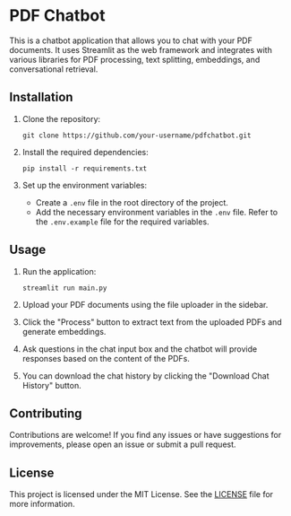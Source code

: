 
# PDF Chatbot

This is a chatbot application that allows you to chat with your PDF documents. It uses Streamlit as the web framework and integrates with various libraries for PDF processing, text splitting, embeddings, and conversational retrieval.

## Installation

1. Clone the repository:
   ```
   git clone https://github.com/your-username/pdfchatbot.git
   ```

2. Install the required dependencies:
   ```
   pip install -r requirements.txt
   ```

3. Set up the environment variables:
   - Create a `.env` file in the root directory of the project.
   - Add the necessary environment variables in the `.env` file. Refer to the `.env.example` file for the required variables.

## Usage

1. Run the application:
   ```
   streamlit run main.py
   ```

2. Upload your PDF documents using the file uploader in the sidebar.

3. Click the "Process" button to extract text from the uploaded PDFs and generate embeddings.

4. Ask questions in the chat input box and the chatbot will provide responses based on the content of the PDFs.

5. You can download the chat history by clicking the "Download Chat History" button.

## Contributing

Contributions are welcome! If you find any issues or have suggestions for improvements, please open an issue or submit a pull request.

## License

This project is licensed under the MIT License. See the [LICENSE](LICENSE) file for more information.
